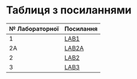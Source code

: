 # Таблиця з посиланнями
|№ Лабораторної|Посилання|
|---|---|
|1|[LAB1](https://github.com/mixapaco/devopsLab1)|
|2A|[LAB2A](https://github.com/mixapaco/devopsLab1/tree/main/devopslab2a)|
|2|[LAB2](https://github.com/mixapaco/devopsLab2)|
|3|[LAB3](https://github.com/mixapaco/devopsLab1/tree/main/lab3)|

